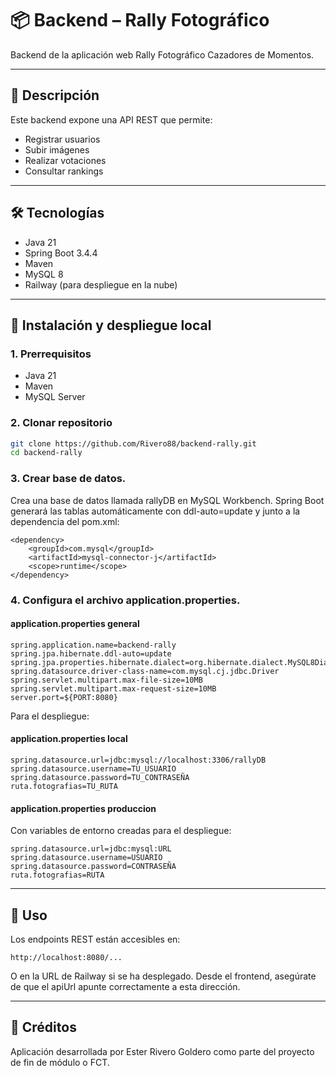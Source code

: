 # 📦 Backend – Rally Fotográfico

Backend de la aplicación web Rally Fotográfico Cazadores de Momentos.

---

## 📌 Descripción

Este backend expone una API REST que permite:

- Registrar usuarios
- Subir imágenes
- Realizar votaciones
- Consultar rankings

---

## 🛠️ Tecnologías

- Java 21
- Spring Boot 3.4.4
- Maven
- MySQL 8
- Railway (para despliegue en la nube)

---

## 🚀 Instalación y despliegue local

### 1. Prerrequisitos

- Java 21
- Maven
- MySQL Server

### 2. Clonar repositorio

```bash
git clone https://github.com/Rivero88/backend-rally.git
cd backend-rally
```
### 3. Crear base de datos.

Crea una base de datos llamada rallyDB en MySQL Workbench. 
Spring Boot generará las tablas automáticamente con ddl-auto=update y junto a la dependencia del pom.xml:

```
<dependency>
	<groupId>com.mysql</groupId>
	<artifactId>mysql-connector-j</artifactId>
	<scope>runtime</scope>
</dependency>
```

### 4.  Configura el archivo application.properties.

#### application.properties general
```properties
spring.application.name=backend-rally
spring.jpa.hibernate.ddl-auto=update
spring.jpa.properties.hibernate.dialect=org.hibernate.dialect.MySQL8Dialect
spring.datasource.driver-class-name=com.mysql.cj.jdbc.Driver
spring.servlet.multipart.max-file-size=10MB
spring.servlet.multipart.max-request-size=10MB
server.port=${PORT:8080}
```
Para el despliegue:
#### application.properties local
```properties local
spring.datasource.url=jdbc:mysql://localhost:3306/rallyDB
spring.datasource.username=TU_USUARIO
spring.datasource.password=TU_CONTRASEÑA
ruta.fotografias=TU_RUTA
```
#### application.properties produccion
Con variables de entorno creadas para el despliegue:
```properties prod
spring.datasource.url=jdbc:mysql:URL
spring.datasource.username=USUARIO
spring.datasource.password=CONTRASEÑA
ruta.fotografias=RUTA
```
---

## 🔧 Uso

Los endpoints REST están accesibles en:
```
http://localhost:8080/...
```
O en la URL de Railway si se ha desplegado.
Desde el frontend, asegúrate de que el apiUrl apunte correctamente a esta dirección.

---
## 👥 Créditos

Aplicación desarrollada por Ester Rivero Goldero como parte del proyecto de fin de módulo o FCT.
